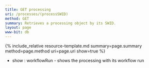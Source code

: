 ```yaml
---
title: GET processing
uri: /processes/(processSWID)
method: GET
summary: Retrieves a processing object by its SWID.
layout: page
www-bit: db
---
```


{% include_relative resource-template.md summary=page.summary method=page.method uri=page.uri show=true %}


* show : workflowRun - shows the processing with its workflow run 
